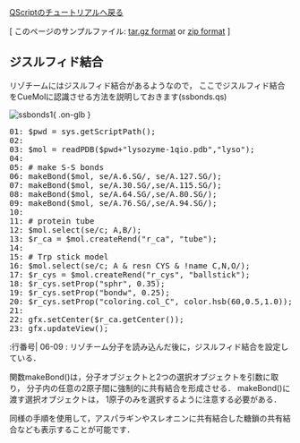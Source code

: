 [QScriptのチュートリアルへ戻る](../../Documents/QScriptのチュートリアル/)



[
このページのサンプルファイル:
[tar.gz format](http://prdownloads.sourceforge.net/cuemol/ssbonds.tar.gz?download) or
[zip format](http://prdownloads.sourceforge.net/cuemol/ssbonds.zip?download)
]

## ジスルフィド結合

リゾチームにはジスルフィド結合があるようなので，
ここでジスルフィド結合をCueMolに認識させる方法を説明しておきます(ssbonds.qs)


![ssbonds1](../../assets/images/Documents/QScriptのチュートリアル/StepA3/ssbonds1.png){ .on-glb }


<pre>
01: $pwd = sys.getScriptPath();
02: 
03: $mol = readPDB($pwd+"lysozyme-1qio.pdb","lyso");
04: 
05: # make S-S bonds
06: makeBond($mol, se/A.6.SG/, se/A.127.SG/);
07: makeBond($mol, se/A.30.SG/,se/A.115.SG/);
08: makeBond($mol, se/A.64.SG/,se/A.80.SG/);
09: makeBond($mol, se/A.76.SG/,se/A.94.SG/);
10: 
11: # protein tube
12: $mol.select(se/c; A,B/);
13: $r_ca = $mol.createRend("r_ca", "tube");
14: 
15: # Trp stick model
16: $mol.select(se/c; A & resn CYS & !name C,N,O/);
17: $r_cys = $mol.createRend("r_cys", "ballstick");
18: $r_cys.setProp("sphr", 0.35);
19: $r_cys.setProp("bondw", 0.25);
20: $r_cys.setProp("coloring.col_C", color.hsb(60,0.5,1.0));
21: 
22: gfx.setCenter($r_ca.getCenter());
23: gfx.updateView();
</pre>

:行番号|
06-09
:   リゾチーム分子を読み込んだ後に，ジスルフィド結合を設定している．

関数makeBond()は，分子オブジェクトと2つの選択オブジェクトを引数に取り，
分子内の任意の2原子間に強制的に共有結合を形成させる．
makeBond()に渡す選択オブジェクトは，
1原子のみを選択するように注意する必要がある．

同様の手順を使用して，アスパラギンやスレオニンに共有結合した糖鎖の共有結合なども表示することが可能です．
